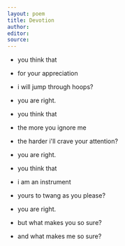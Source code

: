 ```yaml
---
layout: poem
title: Devotion
author: 
editor: 
source: 
---
```

  
  
- you think that
- for your appreciation
- i will jump through hoops?

- you are right.

- you think that
- the more you ignore me
- the harder i'll crave your attention?

- you are right. 

- you think that
- i am an instrument
- yours to twang as you please?

- you are right.

- but what makes you so sure?
- and what makes me so sure?
